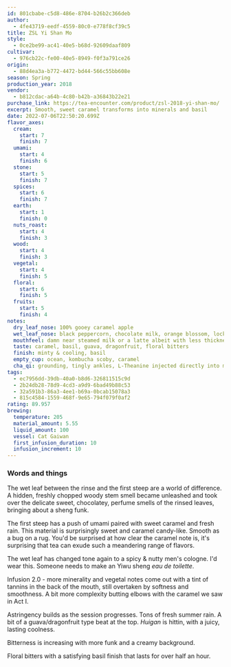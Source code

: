 ```yaml
---
id: 801cbabe-c5d8-486e-8704-b26b2c366deb
author:
  - 4fe43719-eedf-4559-80c0-e778f8cf39c5
title: ZSL Yi Shan Mo
style:
  - 0ce2be99-ac41-40e5-b68d-92609daaf809
cultivar:
  - 976cb22c-fe00-40e5-8949-f0f3a791ce26
origin:
  - 88d4ea3a-b772-4472-bd44-566c55bb608e
season: Spring
production_year: 2018
vendor:
  - b812cdac-a64b-4c80-b42b-a36843b22e21
purchase_link: https://tea-encounter.com/product/zsl-2018-yi-shan-mo/
excerpt: Smooth, sweet caramel transforms into minerals and basil
date: 2022-07-06T22:50:20.699Z
flavor_axes:
  cream:
    start: 7
    finish: 7
  umami:
    start: 4
    finish: 6
  stone:
    start: 5
    finish: 7
  spices:
    start: 6
    finish: 7
  earth:
    start: 1
    finish: 0
  nuts_roast:
    start: 4
    finish: 3
  wood:
    start: 4
    finish: 3
  vegetal:
    start: 4
    finish: 5
  floral:
    start: 6
    finish: 5
  fruits:
    start: 5
    finish: 4
notes:
  dry_leaf_nose: 100% gooey caramel apple
  wet_leaf_nose: black peppercorn, chocolate milk, orange blossom, locked away wood
  mouthfeel: damn near steamed milk or a latte albeit with less thickness
  taste: caramel, basil, guava, dragonfruit, floral bitters
  finish: minty & cooling, basil
  empty_cup: ocean, kombucha scoby, caramel
  cha_qi: grounding, tingly ankles, L-Theanine injected directly into my bloodstream
tags:
  - ec7956dd-39db-40a0-b8d6-326811515c9d
  - 2b24db28-78d9-4cd3-a9d9-6bad49b88c53
  - 32a591b3-86a3-4ee1-b69a-0bcab15078a3
  - 815c4584-1559-468f-9e65-794f079f0af2
rating: 89.957
brewing:
  temperature: 205
  material_amount: 5.55
  liquid_amount: 100
  vessel: Cat Gaiwan
  first_infusion_duration: 10
  infusion_increment: 10
---
```

### Words and things

The wet leaf between the rinse and the first steep are a world of difference. A hidden, freshly chopped woody stem smell became unleashed and took over the delicate sweet, chocolatey, perfume smells of the rinsed leaves, bringing about a sheng funk.

The first steep has a push of umami paired with sweet caramel and fresh rain. This material is surprisingly sweet and caramel candy-like. Smooth as a bug on a rug. You'd be surprised at how clear the caramel note is, it's surprising that tea can exude such a meandering range of flavors.

The wet leaf has changed tone again to a spicy & nutty men's cologne. I'd wear this. Someone needs to make an Yiwu sheng *eau de toilette*.

Infusion 2.0 - more minerality and vegetal notes come out with a tint of tannins in the back of the mouth, still overtaken by softness and smoothness. A bit more complexity butting elbows with the caramel we saw in Act I.

Astringency builds as the session progresses. Tons of fresh summer rain. A bit of a guava/dragonfruit type beat at the top. *Huigan* is hittin, with a juicy, lasting coolness.

Bitterness is increasing with more funk and a creamy background.

Floral bitters with a satisfying basil finish that lasts for over half an hour.

